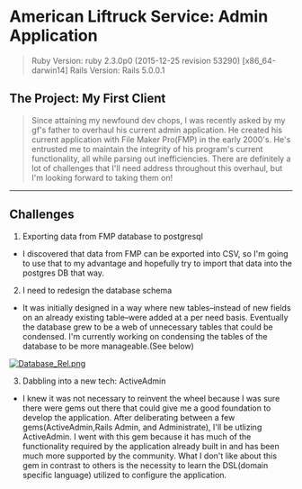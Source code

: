 
# American Liftruck Service: Admin Application
> Ruby Version: ruby 2.3.0p0 (2015-12-25 revision 53290) [x86_64-darwin14]
Rails Version: Rails 5.0.0.1

## The Project: My First Client
> Since attaining my newfound dev chops, I was recently asked by my gf's father to overhaul his current admin application. He created his current application with File Maker Pro(FMP) in the early 2000's. He's entrusted me to maintain the integrity of his program's current functionality, all while parsing out inefficiencies. There are definitely a lot of challenges that I'll need address throughout this overhaul, but I'm looking forward to taking them on!

----
## Challenges 
1. Exporting data from FMP database to postgresql
  * I discovered that data from FMP can be exported into CSV, so I'm going to use that to my advantage and hopefully try to import that data into the postgres DB that way. 

2. I need to redesign the database schema 
  * It was initially designed in a way where new tables–instead of new fields on an already existing table–were added at a per need basis. Eventually the database grew to be a web of unnecessary tables that could be condensed. I'm currently working on condensing the tables of the database to be more manageable.(See below)

[![Database_Rel.png](https://s18.postimg.org/ahgoiynx5/Database_Rel.png)](https://postimg.org/image/8cwbhvmad/)

3. Dabbling into a new tech: ActiveAdmin
  * I knew it was not necessary to reinvent the wheel because I was sure there were gems out there that could give me a good foundation to develop the application. After deliberating between a few gems(ActiveAdmin,Rails Admin, and Administrate), I'll be utlizing ActiveAdmin. I went with this gem because it has much of the functionality required by the application already built in and has been much more supported by the community. What I don't like about this gem in contrast to others is the necessity to learn the DSL(domain specific language) utilized to configure the application.

